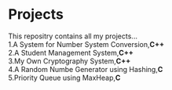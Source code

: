 # Projects
This repositry contains all my projects...  
1.A System for Number System Conversion,**C++**  
2.A Student Management System,**C++**  
3.My Own Cryptography System,**C++**  
4.A Random Numbe Generator using Hashing,**C**  
5.Priority Queue using MaxHeap,**C**  
